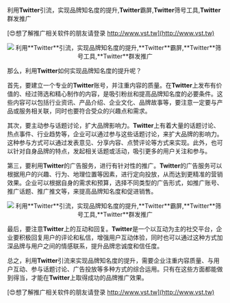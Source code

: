 利用**Twitter**引流，实现品牌知名度的提升,**Twitter**霸屏,**Twitter**筛号工具,**Twitter**群发推广

[😍想了解推广相关软件的朋友请登录 http://www.vst.tw](http://www.vst.tw)

 <center><img src="https://vst.tw/MP4/tuiguang/png/7.png" alt="利用**Twitter**引流，实现品牌知名度的提升,**Twitter**霸屏,**Twitter**筛号工具,**Twitter**群发推广"></center>

那么，利用**Twitter**如何实现品牌知名度的提升呢？

首先，要建立一个专业的**Twitter**账号，并注重内容的质量。在**Twitter**上发布有价值的、经过筛选和精心制作的内容，是吸引粉丝和提高品牌知名度的必要条件。这些内容可以包括行业资讯、产品介绍、企业文化、品牌故事等，要注意一定要与产品或服务相关联，同时也要符合受众的兴趣点和需求。

其次，要主动参与话题讨论，扩大品牌影响力。**Twitter**上有着大量的话题讨论、热点事件、行业趋势等，企业可以通过参与这些话题讨论，来扩大品牌的影响力。这种参与方式可以通过发表意见、分享内容、点赞评论等方式来实现。此外，也可以针对自身品牌的特点，发起相关话题或活动，吸引更多的用户关注和参与。

第三，要利用**Twitter**的广告服务，进行有针对性的推广。**Twitter**的广告服务可以根据用户的兴趣、行为、地理位置等因素，进行定向投放，从而达到更精准的营销效果。企业可以根据自身的需求和预算，选择不同类型的广告形式，如推广账号、推广话题、推广推文等，来提高品牌知名度和促进销售。

 <center><img src="https://vst.tw/MP4/tuiguang/png/8.png" alt="利用**Twitter**引流，实现品牌知名度的提升,**Twitter**霸屏,**Twitter**筛号工具,**Twitter**群发推广"></center>

最后，要注意**Twitter**上的互动和回复。**Twitter**是一个以互动为主的社交平台，企业要积极回复用户的评论和私信，增强用户互动体验，同时也可以通过这种方式加深品牌与用户之间的情感联系，提升品牌忠诚度和信任度。

总之，利用**Twitter**引流来实现品牌知名度的提升，需要企业注重内容质量、与用户互动、参与话题讨论、广告投放等多种方式的综合运用。只有在这些方面都能做到得当，才能在**Twitter**上取得成功的品牌推广效果。

[😍想了解推广相关软件的朋友请登录 http://www.vst.tw](http://www.vst.tw)



